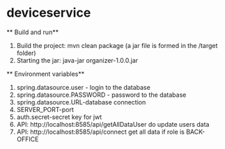# deviceservice

** Build and run**

1. Build the project: mvn clean package (a jar file is formed in the /target folder)
2. Starting the jar: java-jar organizer-1.0.0.jar

** Environment variables**

1. spring.datasource.user - login to the database
2. spring.datasource.PASSWORD - password to the database
3. spring.datasource.URL-database connection
4. SERVER_PORT-port
5. auth.secret-secret key for jwt
6. API: http://localhost:8585/api/getAllDataUser do update users data 
7. API: http://localhost:8585/api/connect get all data if role is BACK-OFFICE